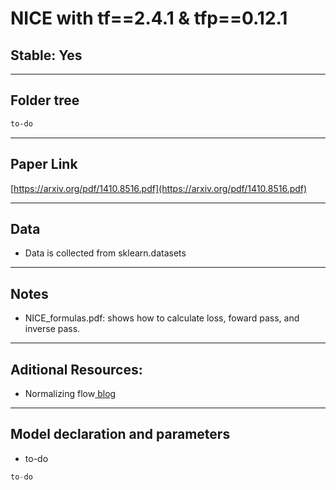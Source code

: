 # NICE with tf==2.4.1 & tfp==0.12.1
## Stable: Yes

---

## Folder tree 
```bash
to-do
```

---

## Paper Link
[https://arxiv.org/pdf/1410.8516.pdf](https://arxiv.org/pdf/1410.8516.pdf)

---

## Data
* Data is collected from sklearn.datasets

---

## Notes
* NICE_formulas.pdf: shows how to calculate loss, foward pass, and inverse pass.

---

## Aditional Resources:
* Normalizing flow[ blog](https://lilianweng.github.io/lil-log/2018/10/13/flow-based-deep-generative-models.html#glow)

---

## Model declaration and parameters
* to-do
```Python
to-do
```
